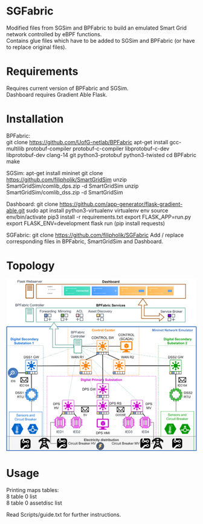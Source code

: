 # SGFabric
Modified files from SGSim and BPFabric to build an emulated Smart Grid network controlled by eBPF functions.    
Contains glue files which have to be added to SGSim and BPFabric (or have to replace original files).    

# Requirements
Requires current version of BPFabric and SGSim.  
Dashboard requires Gradient Able Flask. 

# Installation
BPFabric:  
git clone https://github.com/UofG-netlab/BPFabric
apt-get install gcc-multilib protobuf-compiler protobuf-c-compiler libprotobuf-c-dev libprotobuf-dev clang-14 git python3-protobuf python3-twisted
cd BPFabric
make 

SGSim: 
apt-get install mininet
git clone https://github.com/filipholik/SmartGridSim 
unzip SmartGridSim/comlib_dps.zip -d SmartGridSim
unzip SmartGridSim/comlib_dss.zip -d SmartGridSim

Dashboard:
git clone https://github.com/app-generator/flask-gradient-able.git
sudo apt install python3-virtualenv
virtualenv env
source env/bin/activate
pip3 install -r requirements.txt
export FLASK_APP=run.py
export FLASK_ENV=development
flask run 
(pip install requests)

SGFabric:
git clone https://github.com/filipholik/SGFabric
Add / replace corresponding files in BPFabric, SmartGridSim and Dashboard.   

# Topology 
![SGFabric topology](https://github.com/filipholik/SGFabric/blob/main/SGFabric.png)

# Usage


Printing maps tables:  
8 table 0 list   
8 table 0 assetdisc list  

Read Scripts/guide.txt for further instructions. 
